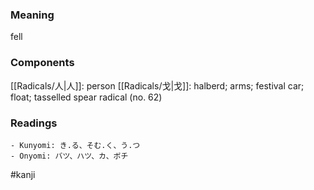 ### Meaning

fell

### Components

[[Radicals/人|人]]: person [[Radicals/戈|戈]]: halberd; arms; festival car; float; tasselled spear radical (no. 62)

### Readings

```
- Kunyomi: き.る、そむ.く、う.つ
- Onyomi: バツ、ハツ、カ、ボチ
```

#kanji